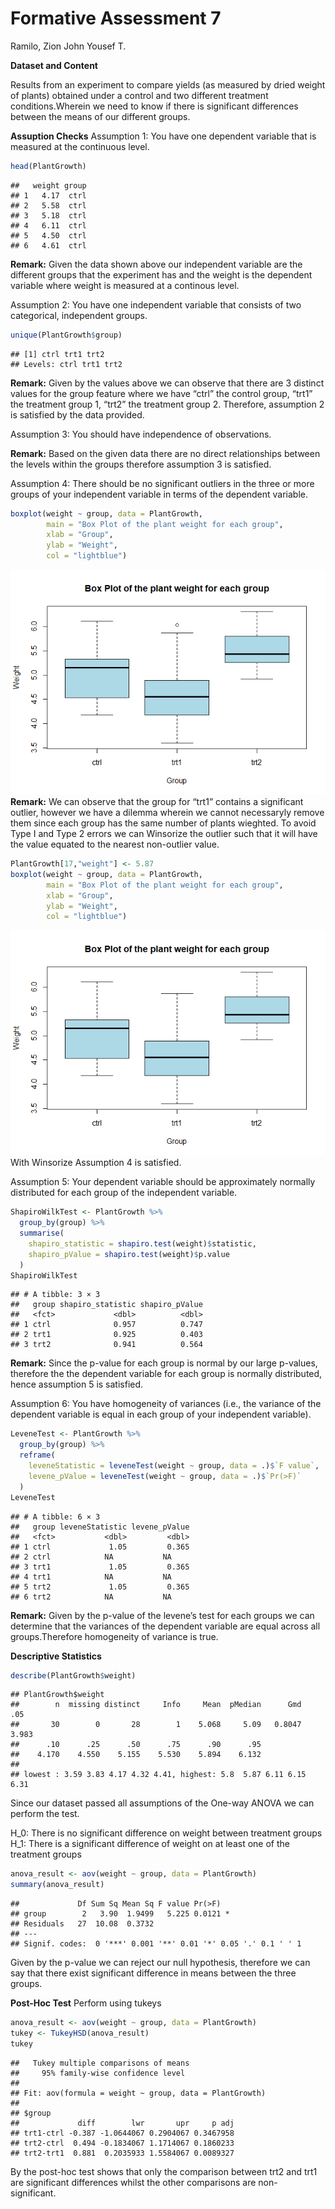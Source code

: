 Formative Assessment 7
================
Ramilo, Zion John Yousef T.

**Dataset and Content**

Results from an experiment to compare yields (as measured by dried
weight of plants) obtained under a control and two different treatment
conditions.Wherein we need to know if there is significant differences
between the means of our different groups.

**Assuption Checks** Assumption 1: You have one dependent variable that
is measured at the continuous level.

``` r
head(PlantGrowth)
```

    ##   weight group
    ## 1   4.17  ctrl
    ## 2   5.58  ctrl
    ## 3   5.18  ctrl
    ## 4   6.11  ctrl
    ## 5   4.50  ctrl
    ## 6   4.61  ctrl

**Remark:** Given the data shown above our independent variable are the
different groups that the experiment has and the weight is the dependent
variable where weight is measured at a continous level.

Assumption 2: You have one independent variable that consists of two
categorical, independent groups.

``` r
unique(PlantGrowth$group)
```

    ## [1] ctrl trt1 trt2
    ## Levels: ctrl trt1 trt2

**Remark:** Given by the values above we can observe that there are 3
distinct values for the group feature where we have “ctrl” the control
group, “trt1” the treatment group 1, “trt2” the treatment group 2.
Therefore, assumption 2 is satisfied by the data provided.

Assumption 3: You should have independence of observations.

**Remark:** Based on the given data there are no direct relationships
between the levels within the groups therefore assumption 3 is
satisfied.

Assumption 4: There should be no significant outliers in the three or
more groups of your independent variable in terms of the dependent
variable.

``` r
boxplot(weight ~ group, data = PlantGrowth,
        main = "Box Plot of the plant weight for each group",
        xlab = "Group",
        ylab = "Weight",
        col = "lightblue")
```

![](Formative-Assessment-8---RAMILO_files/figure-gfm/unnamed-chunk-3-1.png)<!-- -->
**Remark:** We can observe that the group for “trt1” contains a
significant outlier, however we have a dilemma wherein we cannot
necessaryly remove them since each group has the same number of plants
wieghted. To avoid Type I and Type 2 errors we can Winsorize the outlier
such that it will have the value equated to the nearest non-outlier
value.

``` r
PlantGrowth[17,"weight"] <- 5.87
boxplot(weight ~ group, data = PlantGrowth,
        main = "Box Plot of the plant weight for each group",
        xlab = "Group",
        ylab = "Weight",
        col = "lightblue")
```

![](Formative-Assessment-8---RAMILO_files/figure-gfm/unnamed-chunk-4-1.png)<!-- -->
With Winsorize Assumption 4 is satisfied.

Assumption 5: Your dependent variable should be approximately normally
distributed for each group of the independent variable.

``` r
ShapiroWilkTest <- PlantGrowth %>%
  group_by(group) %>%
  summarise(
    shapiro_statistic = shapiro.test(weight)$statistic,
    shapiro_pValue = shapiro.test(weight)$p.value
  )
ShapiroWilkTest
```

    ## # A tibble: 3 × 3
    ##   group shapiro_statistic shapiro_pValue
    ##   <fct>             <dbl>          <dbl>
    ## 1 ctrl              0.957          0.747
    ## 2 trt1              0.925          0.403
    ## 3 trt2              0.941          0.564

**Remark:** Since the p-value for each group is normal by our large
p-values, therefore the the dependent variable for each group is
normally distributed, hence assumption 5 is satisfied.

Assumption 6: You have homogeneity of variances (i.e., the variance of
the dependent variable is equal in each group of your independent
variable).

``` r
LeveneTest <- PlantGrowth %>%
  group_by(group) %>%
  reframe(
    leveneStatistic = leveneTest(weight ~ group, data = .)$`F value`,
    levene_pValue = leveneTest(weight ~ group, data = .)$`Pr(>F)`
  )
LeveneTest
```

    ## # A tibble: 6 × 3
    ##   group leveneStatistic levene_pValue
    ##   <fct>           <dbl>         <dbl>
    ## 1 ctrl             1.05         0.365
    ## 2 ctrl            NA           NA    
    ## 3 trt1             1.05         0.365
    ## 4 trt1            NA           NA    
    ## 5 trt2             1.05         0.365
    ## 6 trt2            NA           NA

**Remark:** Given by the p-value of the levene’s test for each groups we
can determine that the variances of the dependent variable are equal
across all groups.Therefore homogeneity of variance is true.

**Descriptive Statistics**

``` r
describe(PlantGrowth$weight)
```

    ## PlantGrowth$weight 
    ##        n  missing distinct     Info     Mean  pMedian      Gmd      .05 
    ##       30        0       28        1    5.068     5.09   0.8047    3.983 
    ##      .10      .25      .50      .75      .90      .95 
    ##    4.170    4.550    5.155    5.530    5.894    6.132 
    ## 
    ## lowest : 3.59 3.83 4.17 4.32 4.41, highest: 5.8  5.87 6.11 6.15 6.31

Since our dataset passed all assumptions of the One-way ANOVA we can
perform the test.

H_0: There is no significant difference on weight between treatment
groups H_1: There is a significant difference of weight on at least one
of the treatment groups

``` r
anova_result <- aov(weight ~ group, data = PlantGrowth)
summary(anova_result)
```

    ##             Df Sum Sq Mean Sq F value Pr(>F)  
    ## group        2   3.90  1.9499   5.225 0.0121 *
    ## Residuals   27  10.08  0.3732                 
    ## ---
    ## Signif. codes:  0 '***' 0.001 '**' 0.01 '*' 0.05 '.' 0.1 ' ' 1

Given by the p-value we can reject our null hypothesis, therefore we can
say that there exist significant difference in means between the three
groups.

**Post-Hoc Test** Perform using tukeys

``` r
anova_result <- aov(weight ~ group, data = PlantGrowth)
tukey <- TukeyHSD(anova_result)
tukey
```

    ##   Tukey multiple comparisons of means
    ##     95% family-wise confidence level
    ## 
    ## Fit: aov(formula = weight ~ group, data = PlantGrowth)
    ## 
    ## $group
    ##             diff        lwr       upr     p adj
    ## trt1-ctrl -0.387 -1.0644067 0.2904067 0.3467958
    ## trt2-ctrl  0.494 -0.1834067 1.1714067 0.1860233
    ## trt2-trt1  0.881  0.2035933 1.5584067 0.0089327

By the post-hoc test shows that only the comparison between trt2 and
trt1 are significant differences whilst the other comparisons are non-
significant.
